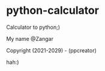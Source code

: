 # python-calculator
Calculator to python;)

My name @Zangar






Copyright (2021-2029) - (ppcreator)













hah:)
